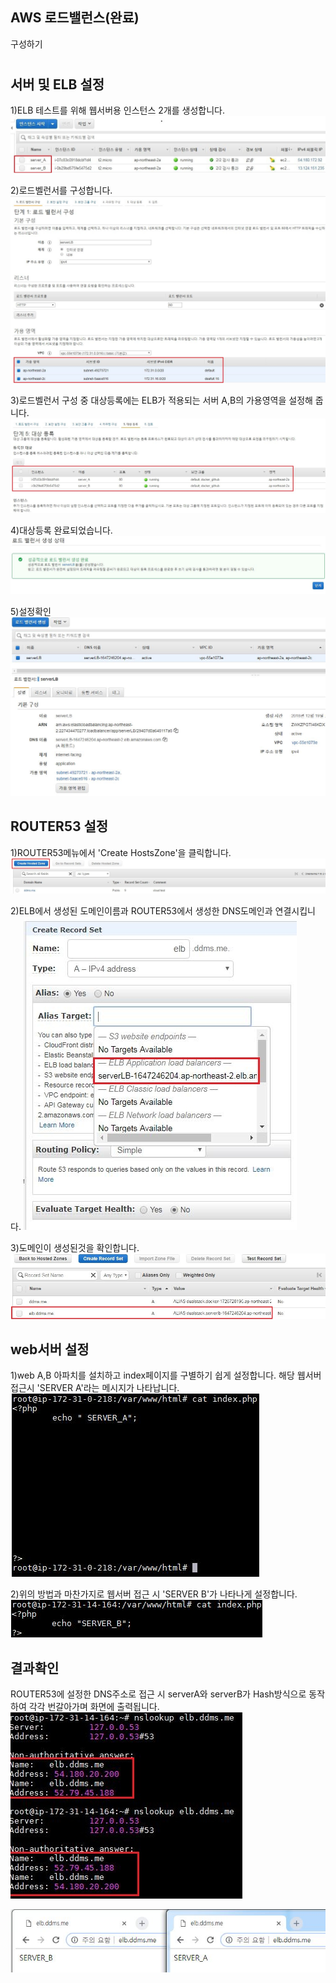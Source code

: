 **AWS 로드밸런스(완료)** 
-----

구성하기


# 
서버 및 ELB 설정
-----
1)ELB 테스트를 위해 웹서버용 인스턴스 2개를 생성합니다.
![구성1](https://github.com/dockerdongjin/aws-network-examples/blob/master/case3/img/EC22.JPG?raw=true)

2)로드벨런서를 구성합니다.
![구성2](https://github.com/dockerdongjin/aws-network-examples/blob/master/case3/img/ELB_1.JPG?raw=true)

3)로드벨런서 구성 중 대상등록에는 ELB가 적용되는 서버 A,B의 가용영역을 설정해 줍니다.
![구성3](https://raw.githubusercontent.com/dockerdongjin/aws-network-examples/master/case3/img/ELB_4_%EB%8C%80%EC%83%81%EB%93%B1%EB%A1%9D.JPG)

4)대상등록 완료되었습니다.
![구성4](https://github.com/dockerdongjin/aws-network-examples/blob/master/case3/img/ELB_5_%EB%93%B1%EB%A1%9D%EC%99%84%EB%A3%8C.JPG?raw=true)

5)설정확인
![구성5](https://github.com/dockerdongjin/aws-network-examples/blob/master/case3/img/ELB_con.JPG)


ROUTER53 설정
-----
1)ROUTER53메뉴에서 'Create HostsZone'을 클릭합니다. 
![구성6](https://github.com/dockerdongjin/aws-network-examples/blob/master/case3/img/router53_1.JPG)

2)ELB에서 생성된 도메인이름과  ROUTER53에서 생성한 DNS도메인과 연결시킵니다.
![구성7](https://github.com/dockerdongjin/aws-network-examples/blob/master/case3/img/router53_2.JPG)

3)도메인이 생성된것을 확인합니다.
![구성8](https://github.com/dockerdongjin/aws-network-examples/blob/master/case3/img/router53_3.JPG)

web서버 설정
------

1)web A,B 아파치를 설치하고 index페이지를 구별하기 쉽게 설정합니다. 해당 웹서버 접근시 'SERVER A'라는 메시지가 나타납니다.
![구성9](https://github.com/dockerdongjin/aws-network-examples/blob/master/case3/img/webserver_3_a.JPG)

2)위의 방법과 마찬가지로  웹서버 접근 시 'SERVER B'가 나타나게 설정합니다. 
![구성10](https://github.com/dockerdongjin/aws-network-examples/blob/master/case3/img/webserver_3_b.JPG)


결과확인
------
ROUTER53에 설정한 DNS주소로 접근 시 serverA와 serverB가 Hash방식으로 동작하여 각각 번갈아가며 화면에 출력됩니다.
![구성10](https://github.com/dockerdongjin/aws-network-examples/blob/master/case3/img/webserver_3_%EA%B2%B0%EA%B3%BC%ED%99%95%EC%9D%B8.JPG)

![구성11](https://github.com/dockerdongjin/aws-network-examples/blob/master/case3/img/server_AB%EA%B2%B0%EA%B3%BC_2.JPG)
